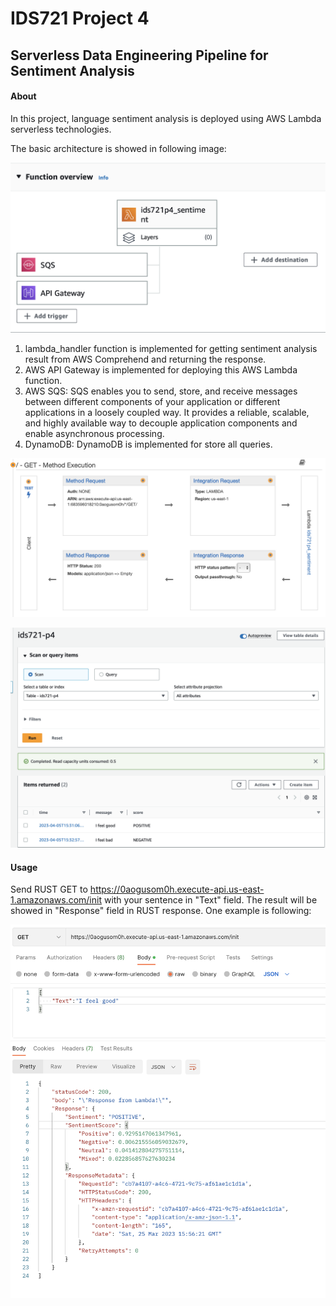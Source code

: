 # IDS721 Project 4 

## Serverless Data Engineering Pipeline for Sentiment Analysis 

#### About

In this project, language sentiment analysis is deployed using AWS Lambda serverless technologies. 

The basic architecture is showed in following image:

![image-20230405105746071](./Readme.assets/image-20230405105746071.png)

1. lambda_handler function is implemented for getting sentiment analysis result from AWS Comprehend and returning the response. 
2. AWS API Gateway is implemented for deploying this AWS Lambda function. 
3. AWS SQS: SQS enables you to send, store, and receive messages between different components of your application or different applications in a loosely coupled way. It provides a reliable, scalable, and highly available way to decouple application components and enable asynchronous processing.
4. DynamoDB: DynamoDB is implemented for store all queries. 

![image-20230325120929856](./Readme.assets/image-20230325120929856.png)

![image-20230405113327916](./Readme.assets/image-20230405113327916.png)

#### Usage

Send RUST GET to https://0aogusom0h.execute-api.us-east-1.amazonaws.com/init with your sentence in "Text" field. The result will be showed in "Response" field in RUST response. One example is following:

![image-20230325121820707](./Readme.assets/image-20230325121820707.png)
